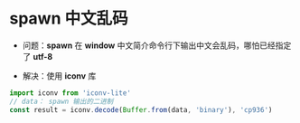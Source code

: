 # spawn 中文乱码

- 问题：**spawn** 在 **window** 中文简介命令行下输出中文会乱码，哪怕已经指定了 **utf-8**

- 解决：使用 **iconv** 库

```js
import iconv from 'iconv-lite'
// data： spawn 输出的二进制
const result = iconv.decode(Buffer.from(data, 'binary'), 'cp936')
```

